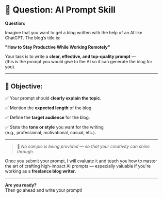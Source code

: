 # 🧠 Question: AI Prompt Skill

**Question:**

Imagine that you want to get a blog written with the help of an AI like ChatGPT. The blog’s title is:

**"How to Stay Productive While Working Remotely"**

Your task is to write a **clear, effective, and top-quality prompt** —  
(this is the prompt you would give to the AI so it can generate the blog for you).

---

## 🎯 Objective:

✅ Your prompt should **clearly explain the topic**.

✅ Mention the **expected length** of the blog.

✅ Define the **target audience** for the blog.

✅ State the **tone or style** you want for the writing  
(e.g., professional, motivational, casual, etc.).

---

> 🔧 *No sample is being provided — so that your creativity can shine through.*

Once you submit your prompt, I will evaluate it and teach you how to master the art of crafting high-impact AI prompts — especially valuable if you're working as a **freelance blog writer**.

---

**Are you ready?**  
Then go ahead and write your prompt!
